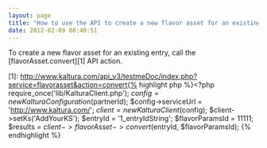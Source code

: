 ```yaml
---
layout: page
title: "How to use the API to create a new flavor asset for an existing entry"
date: 2012-02-09 08:40:51
---
```


To create a new flavor asset for an existing entry, call the [flavorAsset.convert][1] API action.

 [1]: http://www.kaltura.com/api_v3/testmeDoc/index.php?service=flavorasset&action=convert{% highlight php %}<?php require\_once('lib/KalturaClient.php'); $config = new KalturaConfiguration($partnerId); $config->serviceUrl = 'http://www.kaltura.com/'; $client = new KalturaClient($config); $client->setKs('AddYourKS'); $entryId = '1\_entryIdString'; $flavorParamsId = 11111; $results = $client->flavorAsset->convert($entryId, $flavorParamsId); {% endhighlight %}